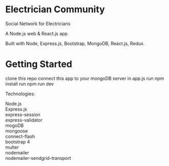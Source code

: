 # Electrician Community
Social Network for Electricians

A Node.js web & React.js app

Built with Node, Express.js, Bootstrap, MongoDB, React.js, Redux.

# Getting Started
clone this repo
connect this app to your mongoDB server in app.js
run npm install
run npm run dev



Technologies:

Node.js\
Express.js\
express-session\
express-validator\
mogoDB\
mongoose\
connect-flash\
bootstrap 4\
multer\
nodemailer\
nodemailer-sendgrid-transport
